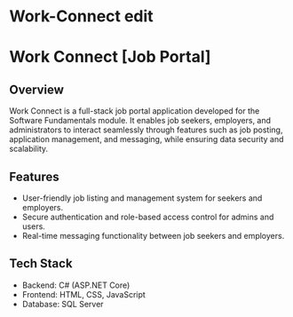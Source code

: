 # Work-Connect edit

# Work Connect [Job Portal]

## Overview  
Work Connect is a full-stack job portal application developed for the Software Fundamentals module. It enables job seekers, employers, and administrators to interact seamlessly through features such as job posting, application management, and messaging, while ensuring data security and scalability.

## Features  
- User-friendly job listing and management system for seekers and employers.  
- Secure authentication and role-based access control for admins and users.  
- Real-time messaging functionality between job seekers and employers.

## Tech Stack  
- Backend: C# (ASP.NET Core)  
- Frontend: HTML, CSS, JavaScript  
- Database: SQL Server



